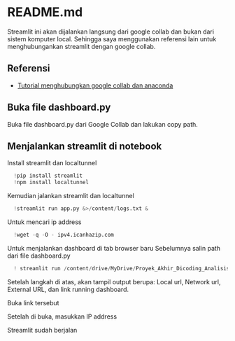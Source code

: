 
# README.md

Streamlit ini akan dijalankan langsung dari google collab dan bukan dari sistem komputer local. Sehingga saya menggunakan referensi lain untuk menghubungankan streamlit dengan google collab.


## Referensi

 - [Tutorial menghubungkan google collab dan anaconda](https://www.youtube.com/watch?v=ZZsyxIWdCko)

## Buka file dashboard.py
Buka file dashboard.py dari Google Collab dan lakukan copy path. 

## Menjalankan streamlit di notebook

Install streamlit dan localtunnel

```python
  !pip install streamlit
  !npm install localtunnel
```
Kemudian jalankan streamlit dan localtunnel

```python
  !streamlit run app.py &>/content/logs.txt &
```
Untuk mencari ip address

```python
  !wget -q -O - ipv4.icanhazip.com
```
Untuk menjalankan dashboard di tab browser baru
Sebelumnya salin path dari file dashboard.py

```python
  ! streamlit run /content/drive/MyDrive/Proyek_Akhir_Dicoding_Analisis_Data/Dashboard/dashboard.py & npx localtunnel --port 8501
```
Setelah langkah di atas, akan tampil output berupa: Local url, Network url, External URL, dan link running dashboard. 

Buka link tersebut

Setelah di buka, masukkan IP address 

Streamlit sudah berjalan





